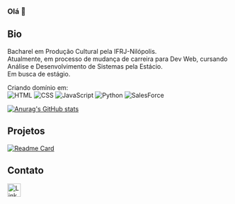 ### Olá 👋

## Bio
Bacharel em Produção Cultural pela IFRJ-Nilópolis.  
Atualmente, em processo de mudança de carreira para Dev Web, cursando Análise e Desenvolvimento de Sistemas pela Estácio.  
Em busca de estágio.

Criando domínio em:  
![HTML](https://img.shields.io/badge/HTML5-E34F26?style=for-the-badge&logo=html5&logoColor=white)
![CSS](https://img.shields.io/badge/CSS3-1572B6?style=for-the-badge&logo=css3&logoColor=white)
![JavaScript](https://img.shields.io/badge/JavaScript-F7DF1E?style=for-the-badge&logo=javascript&logoColor=black)
![Python](https://img.shields.io/badge/Python-FFD43B?style=for-the-badge&logo=python&logoColor=blue)
![SalesForce](https://img.shields.io/badge/Salesforce-00A1E0?style=for-the-badge&logo=Salesforce&logoColor=white)

[![Anurag's GitHub stats](https://github-readme-stats.vercel.app/api?username=igor-lopes90)](https://github.com/anuraghazra/github-readme-stats)

## Projetos

[![Readme Card](https://github-readme-stats.vercel.app/api/pin/?username=igor-lopes90&repo=projeto-android.github.io)](https://github.com/anuraghazra/github-readme-stats)

## Contato

[<img src='https://img.shields.io/badge/LinkedIn-0077B5?style=for-the-badge&logo=linkedin&logoColor=white' alt='Linkedin' height='30'>](https://www.linkedin.com/in/igorlopes90/)
